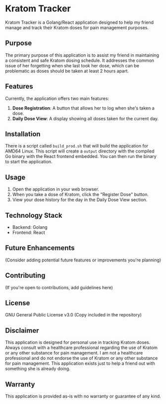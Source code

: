 # Kratom Tracker

Kratom Tracker is a Golang/React application designed to help my friend manage and track their Kratom doses for pain management purposes.

## Purpose

The primary purpose of this application is to assist my friend in maintaining a consistent and safe Kratom dosing schedule. It addresses the common issue of her forgetting when she last took her dose, which can be problematic as doses should be taken at least 2 hours apart.

## Features

Currently, the application offers two main features:

1. **Dose Registration**: A button that allows her to log when she's taken a dose.
2. **Daily Dose View**: A display showing all doses taken for the current day.

## Installation
There is a script called `build_prod.sh` that will build the application for AMD64 Linux. 
This script will create a `output` directory with the compiled Go binary with the React frontend embedded. 
You can then run the binary to start the application.


## Usage

1. Open the application in your web browser.
2. When you take a dose of Kratom, click the "Register Dose" button.
3. View your dose history for the day in the Daily Dose View section.

## Technology Stack

- Backend: Golang
- Frontend: React

## Future Enhancements

(Consider adding potential future features or improvements you're planning)

## Contributing

(If you're open to contributions, add guidelines here)

## License

GNU General Public License v3.0 (Copy included in the repository)

## Disclaimer

This application is designed for personal use in tracking Kratom doses. 
Always consult with a healthcare professional regarding the use of Kratom or any other substance for pain management.
I am not a healthcare professional and do not endorse the use of Kratom or any other substance for pain management.
This application exists just to help a friend out with something she is already doing.

## Warranty
This application is provided as-is with no warranty or guarantee of any kind.